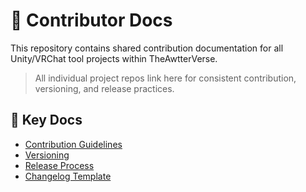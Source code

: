 # 🧰 Contributor Docs

This repository contains shared contribution documentation for all Unity/VRChat tool projects within TheAwtterVerse.

> All individual project repos link here for consistent contribution, versioning, and release practices.

## 📄 Key Docs

- [Contribution Guidelines](./CONTRIBUTING.md)
- [Versioning](./VERSIONING.md)
- [Release Process](./RELEASE_PROCESS.md)
- [Changelog Template](./CHANGELOG_TEMPLATE.md)
